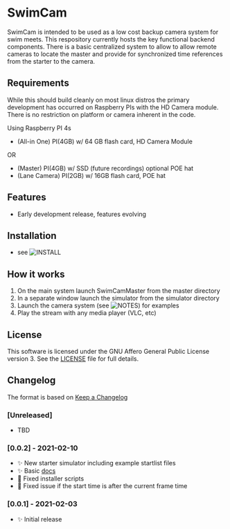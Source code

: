 # SwimCam

   SwimCam is intended to be used as a low cost backup camera system for swim meets. This respository currently hosts the key functional backend components.  There is a basic centralized system to allow to allow remote cameras to locate the master and provide for synchronized time references from the starter to the camera.

## Requirements

While this should build cleanly on most linux distros the primary development has occurred on Raspberry PIs with the HD Camera module. There is no restriction on platform or camera inherent in the code.

Using Raspberry PI 4s

- (All-in One) PI(4GB) w/ 64 GB flash card, HD Camera Module

OR

- (Master) PI(4GB) w/ SSD (future recordings) optional POE hat
- (Lane Camera) PI(2GB) w/ 16GB flash card, POE hat


## Features

- Early development release, features evolving

## Installation

- see ![INSTALL](INSTALL)

## How it works

1. On the main system launch SwimCamMaster from the master directory
2. In a separate window launch the simulator from the simulator directory
3. Launch the camera system (see ![NOTES](NOTES)) for examples
4. Play the stream with any media player (VLC, etc)

## License
This software is licensed under the GNU Affero General Public License version
3. See the [LICENSE](LICENSE) file for full details.

## Changelog

The format is based on [Keep a Changelog](https://keepachangelog.com/en/1.0.0/)

### [Unreleased]

- TBD

### [0.0.2] - 2021-02-10
- :sparkles: New starter simulator including example startlist files
- :sparkles: Basic [docs](http://swimcam.readthedocs.io/)
- :bug: Fixed installer scripts
- :bug: Fixed issue if the start time is after the current frame time

### [0.0.1] - 2021-02-03

- :sparkles: Initial release

